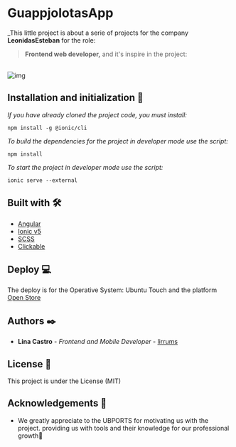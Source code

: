 # GuappjolotasApp

_This little project is about a serie of projects for the company **LeonidasEsteban** for the role:
> **Frontend web developer,** and it's inspire in the project:
<br>
<img src="https://platform-api-production.s3.amazonaws.com/projects/thumbs/454407cf-cbc4-465e-951f-efe517053e07/Thumbnail-guappjolotas.jpg" alt="img">
<br>

## Installation and initialization 🔧

_If you have already cloned the project code, you must install:_

```
npm install -g @ionic/cli 
```
_To build the dependencies for the project in developer mode use the script:_

```
npm install
``` 
_To start the project in developer mode use the script:_

```
ionic serve --external
```

## Built with 🛠️

- [Angular](https://angular.io/)
- [Ionic v5](https://ionic.io/)
- [SCSS](https://sass-lang.com/)
- [Clickable](https://clickable-ut.dev/en/dev/index.html)


## Deploy 💻 
The deploy is for the Operative System: Ubuntu Touch and the platform <a href="https://open-store.io/" target="_BLANK">Open Store</a>

## Authors ✒️

- **Lina Castro** - _Frontend and Mobile Developer_ - [lirrums](https://github.com/lirrumscode)

## License 📄

This project is under the License (MIT)

## Acknowledgements 🎁

- We greatly appreciate to the UBPORTS for motivating us with the project. providing us with tools and their knowledge for our professional growth📢
